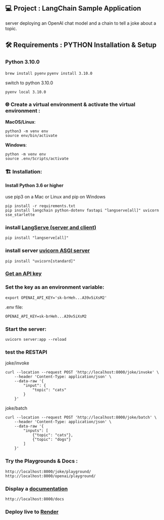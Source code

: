 ## 💻  Project : LangChain Sample Application

server deploying an OpenAI chat model and a chain to tell a joke about a topic.

## 🛠️ Requirements : PYTHON Installation & Setup

### Python 3.10.0

`brew install pyenv`
`pyenv install 3.10.0`

switch to python 3.10.0

`pyenv local 3.10.0`

### 🌐 Create a virtual environment & activate the virtual environment :

**MacOS/Linux**:

```
python3 -m venv env
source env/bin/activate
```

**Windows**:

```
python -m venv env
source .env/Scripts/activate
```

### 🏗️ Installation:

#### Install Python 3.6 or higher

use pip3 on a Mac or Linux and pip on Windows

```
pip install -r requirements.txt
pip install langchain python-dotenv fastapi "langserve[all]" uvicorn sse_starlette
```

### install [LangServe (server and client)](https://python.langchain.com/docs/langserve#installation)
`pip install "langserve[all]"`

### install server [uvicorn ASGI server](https://www.uvicorn.org/)
`pip install "uvicorn[standard]"`

### [Get an API key](https://platform.openai.com/account/api-keys)

### Set the key as an environment variable:

`export OPENAI_API_KEY='sk-brHeh...A39v5iXsM2'`

.env file:

```
OPENAI_API_KEY=sk-brHeh...A39v5iXsM2
```

### Start the server:
`uvicorn server:app --reload`

### test the RESTAPI 

joke/invoke
```
curl --location --request POST 'http://localhost:8000/joke/invoke' \
    --header 'Content-Type: application/json' \
    --data-raw '{
        "input": {
            "topic": "cats"
        }
    }'

```
joke/batch

```
curl --location --request POST 'http://localhost:8000/joke/batch' \
    --header 'Content-Type: application/json' \
    --data-raw '{
        "inputs": [
            {"topic": "cats"},
            {"topic": "dogs"}
        ]
    }'
```

### Try the Playgrounds & Docs :

`http://localhost:8000/joke/playground/`
`http://localhost:8000/openai/playground/`


### Display a [documentation](https://python.langchain.com/docs/langserve#docss)

`http://localhost:8000/docs`

### Deploy live to [Render](https://docs.render.com/deploy-fastapi)
